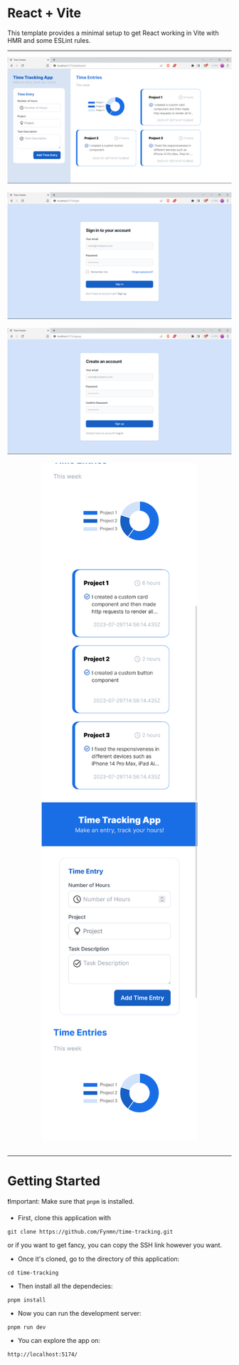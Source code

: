 # React + Vite

This template provides a minimal setup to get React working in Vite with HMR and some ESLint rules.

---

<div align="center">
  <img src="https://github.com/Fynmn/.github-images/blob/main/laptop_dashboard.png"/>
</div>

<br>

<div align="center">
  <img src="https://github.com/Fynmn/.github-images/blob/main/laptop_signin.png"/>
</div>

<br>

<div align="center">
  <img src="https://github.com/Fynmn/.github-images/blob/main/laptop_signup.png"/>
</div>

<br>

<div align="center">
  <span>
      <img src="https://github.com/Fynmn/.github-images/blob/main/mobile_view_1.png" width="350"/>
      <img src="https://github.com/Fynmn/.github-images/blob/main/mobile_view_2.png" width="350"/>
  </span>
</div>

<br>

---

# Getting Started

:exclamation:Important: Make sure that `pnpm` is installed.

- First, clone this application with

```
git clone https://github.com/Fynmn/time-tracking.git
```

or if you want to get fancy, you can copy the SSH link however you want.

- Once it's cloned, go to the directory of this application:

```
cd time-tracking
```

- Then install all the dependecies:

```
pnpm install
```

- Now you can run the development server:

```
pnpm run dev
```

- You can explore the app on:

```
http://localhost:5174/
```
